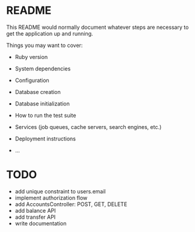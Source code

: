 # README

This README would normally document whatever steps are necessary to get the
application up and running.

Things you may want to cover:

* Ruby version

* System dependencies

* Configuration

* Database creation

* Database initialization

* How to run the test suite

* Services (job queues, cache servers, search engines, etc.)

* Deployment instructions

* ...

# TODO

* add unique constraint to users.email
* implement authorization flow
* add AccountsController: POST, GET, DELETE
* add balance API
* add transfer API
* write documentation
